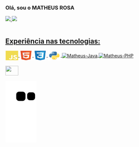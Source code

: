 ### Olá, sou o MATHEUS ROSA

<div>
<a href="https://github.com/mhrrosa">
<img height="180em" src="https://github-readme-stats.vercel.app/api/top-langs/?username=mhrrosa&layout=compact&langs_count=7&theme=dracula"/>
<img height="180em" src="https://github-readme-stats.vercel.app/api?username=mhrrosa&show_icons=true&theme=dracula&include_all_commits=true&count_private=true"/>
</div>

  
<div style="display: inline_block"><br>
  <h2> Experiência nas tecnologias:</h2>
  <img align="center" alt="Matheus-Js" height="30" width="40" src="https://raw.githubusercontent.com/devicons/devicon/master/icons/javascript/javascript-plain.svg">
  <img align="center" alt="Matheus-HTML" height="30" width="40" src="https://raw.githubusercontent.com/devicons/devicon/master/icons/html5/html5-original.svg">
  <img align="center" alt="Matheus-CSS" height="30" width="40" src="https://raw.githubusercontent.com/devicons/devicon/master/icons/css3/css3-original.svg">
  <img align="center" alt="Matheus-Python" height="30" width="40" src="https://raw.githubusercontent.com/devicons/devicon/master/icons/python/python-original.svg">
  <img align="center" alt="Matheus-Java" height="30" width="40" src="https://cdn.jsdelivr.net/gh/devicons/devicon/icons/java/java-original.svg">
  <img align="center" alt="Matheus-PHP" height="30" width="40" src="https://cdn.jsdelivr.net/gh/devicons/devicon/icons/php/php-original.svg">
  <link rel="stylesheet"  height="30" width="40" href="https://cdn.jsdelivr.net/gh/devicons/devicon@v2.15.1/devicon.min.css">
</div>
<div style="display: inline_block"><br>
  <link rel="stylesheet"  height="30" width="40"href="https://cdn.jsdelivr.net/gh/devicons/devicon@v2.15.1/devicon.min.css">
  <link rel="stylesheet"  height="30" width="40"href="https://cdn.jsdelivr.net/gh/devicons/devicon@v2.15.1/devicon.min.css">
  <img src="https://cdn.jsdelivr.net/gh/devicons/devicon/icons/mysql/mysql-original.svg"  height="30" width="40"/>
  <link rel="stylesheet" href="https://cdn.jsdelivr.net/gh/devicons/devicon@v2.15.1/devicon.min.css" height="30" width="40">
          
          
          
  
  
  
  ![Snake animation](https://github.com/mhrrosa/mhrrosa/blob/output/github-contribution-grid-snake.svg)
 
</div>

